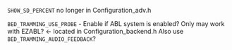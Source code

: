 `SHOW_SD_PERCENT` no longer in Configuration_adv.h

`BED_TRAMMING_USE_PROBE` - Enable if ABL system is enabled? Only may work with EZABL? <- located in Configuration_backend.h Also use `BED_TRAMMING_AUDIO_FEEDBACK`?